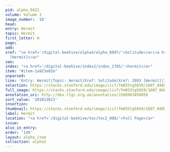 ```yaml
---
pid: alpha_0421
volume: Volume 2
image_number: '18'
head:
entry: Hermit
topic: Hermit
first_letter: H
page:
add:
xref: "<a href='/digital-beehive/alpha4/alpha_0897/'>Solitude</a>|<a href='/digital-beehive/num9/num_3030/'>2093
  [Hermit]</a>"
see:
index: "<a href='/digital-beehive/index2/index_1785/'>hermit</a>"
item: "#item-1a923e02e"
unparsed:
line: 'Entry: Hermit|Topic: Hermit|Xref: Solitude|Xref: 2093 [Hermit]|Index: hermit|#item-1a923e02e'
selection: https://stacks.stanford.edu/image/iiif/fm855tg5659/1607_0485/779,3013,2912,238/full/0/default.jpg
full_image: https://stacks.stanford.edu/image/iiif/fm855tg5659/1607_0485/full/full/0/default.jpg
annotation_uri: http://dev.llgc.org.uk/annotation/1508963456059
sort_value: '201813013'
insertion:
thumbnail: https://stacks.stanford.edu/image/iiif/fm855tg5659/1607_0485/779,3013,600,180/250,/0/default.jpg
label: Hermit
location: "<a href='/digital-beehive/toc/toc2_008/'>Full Page</a>"
issue:
also_in_entry:
order: '149'
layout: alpha_item
collection: alpha2
---
```

